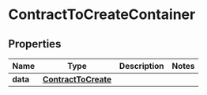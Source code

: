 

# ContractToCreateContainer


## Properties

| Name | Type | Description | Notes |
|------------ | ------------- | ------------- | -------------|
|**data** | [**ContractToCreate**](ContractToCreate.md) |  |  |



